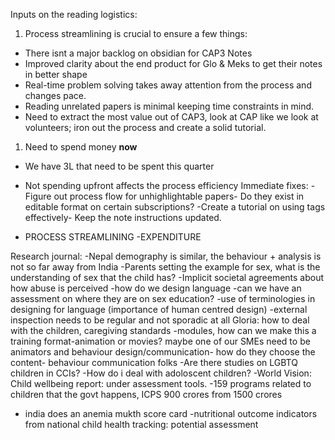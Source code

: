Inputs on the reading logistics: 

1. Process streamlining is crucial to ensure a few things: 
- There isnt a major backlog on obsidian for CAP3 Notes 
- Improved clarity about the end product for Glo & Meks to get their notes in better shape
- Real-time problem solving takes away attention from the process and changes pace.
- Reading unrelated papers is minimal keeping time constraints in mind. 
- Need to extract the most value out of CAP3, look at CAP like we look at volunteers; iron out the process and create a solid tutorial. 

1. Need to spend money **now**
- We have 3L that need to be spent this quarter 
- Not spending upfront affects the process efficiency
Immediate fixes: 
-Figure out process flow for unhighlightable papers- Do they exist in editable format on certain subscriptions? 
-Create a tutorial on using tags effectively- Keep the note instructions updated. 


- PROCESS STREAMLINING 
-EXPENDITURE 

Research journal: 
-Nepal demography is similar, the behaviour + analysis is not so far away from India 
-Parents setting the example for sex, what is the understanding of sex that the child has? 
-Implicit societal agreements about how abuse is perceived 
-how do we design language
-can we have an assessment on where they are on sex education?
-use of terminologies in designing for language (importance of human centred design) 
-external inspection needs to be regular and not sporadic at all
Gloria: how to deal with the children, caregiving standards 
-modules, how can we make this a training format-animation or movies? 
maybe one of our SMEs need to be animators and behaviour design/communication- how do they choose the content- behaviour communication folks 
-Are there studies on LGBTQ children in CCIs? 
-How do i deal with adoloscent children?
-World Vision: Child wellbeing report: under assessment tools. 
-159 programs related to children that the govt happens, ICPS 900 crores from 1500 crores
- india does an anemia mukth score card
-nutritional outcome indicators from national child health tracking: potential assessment 

